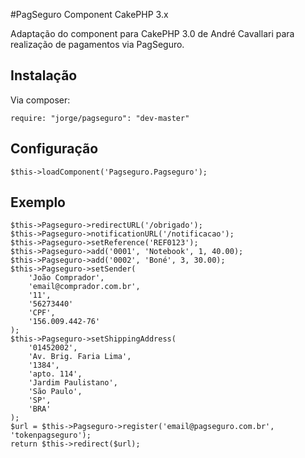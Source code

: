 #PagSeguro Component CakePHP 3.x

Adaptação do component para CakePHP 3.0 de André Cavallari para realização de pagamentos via PagSeguro.

## Instalação

Via composer:
```
require: "jorge/pagseguro": "dev-master"
```

## Configuração

```
$this->loadComponent('Pagseguro.Pagseguro');
```

## Exemplo

```
$this->Pagseguro->redirectURL('/obrigado');
$this->Pagseguro->notificationURL('/notificacao');
$this->Pagseguro->setReference('REF0123');
$this->Pagseguro->add('0001', 'Notebook', 1, 40.00);
$this->Pagseguro->add('0002', 'Boné', 3, 30.00);
$this->Pagseguro->setSender(
    'João Comprador',
    'email@comprador.com.br',
    '11',
    '56273440'
    'CPF',
    '156.009.442-76'
);
$this->Pagseguro->setShippingAddress(
    '01452002',
    'Av. Brig. Faria Lima',
    '1384',
    'apto. 114',
    'Jardim Paulistano',
    'São Paulo',
    'SP',
    'BRA'
);
$url = $this->Pagseguro->register('email@pagseguro.com.br', 'tokenpagseguro');
return $this->redirect($url);
